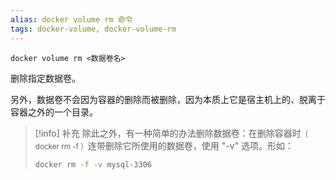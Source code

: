 ```yaml
---
alias: docker volume rm 命令
tags: docker-volume, docker-volume-rm
---
```


```
docker volume rm <数据卷名>
```

删除指定数据卷。

另外，数据卷不会因为容器的删除而被删除，因为本质上它是宿主机上的、脱离于容器之外的一个目录。

> [!info] 补充
> 除此之外，有一种简单的办法删除数据卷：在删除容器时<small>（ docker rm -f ）</small>连带删除它所使用的数据卷，使用 "-v" 选项。形如：
> 
> ```bash
> docker rm -f -v mysql-3306
> ```


